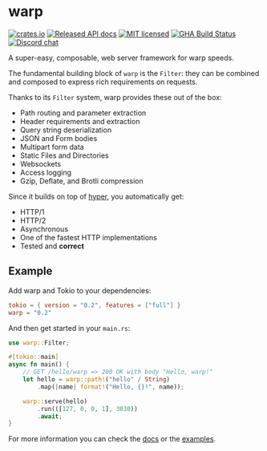 # warp

[![crates.io](https://img.shields.io/crates/v/warp.svg)](https://crates.io/crates/warp)
[![Released API docs](https://docs.rs/warp/badge.svg)](https://docs.rs/warp)
[![MIT licensed](https://img.shields.io/badge/license-MIT-blue.svg)](./LICENSE)
[![GHA Build Status](https://github.com/seanmonstar/warp/workflows/CI/badge.svg)](https://github.com/seanmonstar/warp/actions?query=workflow%3ACI)
[![Discord chat][discord-badge]][discord-url]

A super-easy, composable, web server framework for warp speeds.

The fundamental building block of `warp` is the `Filter`: they can be combined
and composed to express rich requirements on requests.

Thanks to its `Filter` system, warp provides these out of the box:

* Path routing and parameter extraction
* Header requirements and extraction
* Query string deserialization
* JSON and Form bodies
* Multipart form data
* Static Files and Directories
* Websockets
* Access logging
* Gzip, Deflate, and Brotli compression

Since it builds on top of [hyper](https://hyper.rs), you automatically get:

- HTTP/1
- HTTP/2
- Asynchronous
- One of the fastest HTTP implementations
- Tested and **correct**

## Example

Add warp and Tokio to your dependencies:

```toml
tokio = { version = "0.2", features = ["full"] }
warp = "0.2"
```

And then get started in your `main.rs`:

```rust
use warp::Filter;

#[tokio::main]
async fn main() {
    // GET /hello/warp => 200 OK with body "Hello, warp!"
    let hello = warp::path!("hello" / String)
        .map(|name| format!("Hello, {}!", name));

    warp::serve(hello)
        .run(([127, 0, 0, 1], 3030))
        .await;
}
```

For more information you can check the [docs](https://docs.rs/warp) or the [examples](https://github.com/seanmonstar/warp/tree/master/examples).

[discord-badge]: https://img.shields.io/discord/500028886025895936.svg?logo=discord
[discord-url]: https://discord.gg/RFsPjyt
